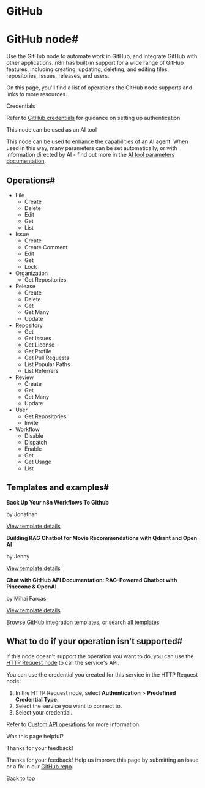 # GitHub

[ ](https://github.com/n8n-io/n8n-docs/edit/main/docs/integrations/builtin/app-nodes/n8n-nodes-base.github.md "Edit this page")

# GitHub node#

Use the GitHub node to automate work in GitHub, and integrate GitHub with other applications. n8n has built-in support for a wide range of GitHub features, including creating, updating, deleting, and editing files, repositories, issues, releases, and users. 

On this page, you'll find a list of operations the GitHub node supports and links to more resources.

Credentials

Refer to [GitHub credentials](../../credentials/github/) for guidance on setting up authentication. 

This node can be used as an AI tool

This node can be used to enhance the capabilities of an AI agent. When used in this way, many parameters can be set automatically, or with information directed by AI - find out more in the [AI tool parameters documentation](../../../../advanced-ai/examples/using-the-fromai-function/).

## Operations#

  * File
    * Create
    * Delete
    * Edit
    * Get
    * List
  * Issue
    * Create
    * Create Comment
    * Edit
    * Get
    * Lock
  * Organization
    * Get Repositories
  * Release
    * Create
    * Delete
    * Get
    * Get Many
    * Update
  * Repository
    * Get
    * Get Issues
    * Get License
    * Get Profile
    * Get Pull Requests
    * List Popular Paths
    * List Referrers
  * Review
    * Create
    * Get
    * Get Many
    * Update
  * User
    * Get Repositories
    * Invite
  * Workflow
    * Disable
    * Dispatch
    * Enable
    * Get
    * Get Usage
    * List



## Templates and examples#

**Back Up Your n8n Workflows To Github**

by Jonathan

[View template details](https://n8n.io/workflows/1534-back-up-your-n8n-workflows-to-github/)

**Building RAG Chatbot for Movie Recommendations with Qdrant and Open AI**

by Jenny 

[View template details](https://n8n.io/workflows/2440-building-rag-chatbot-for-movie-recommendations-with-qdrant-and-open-ai/)

**Chat with GitHub API Documentation: RAG-Powered Chatbot with Pinecone & OpenAI**

by Mihai Farcas

[View template details](https://n8n.io/workflows/2705-chat-with-github-api-documentation-rag-powered-chatbot-with-pinecone-and-openai/)

[Browse GitHub integration templates](https://n8n.io/integrations/github/), or [search all templates](https://n8n.io/workflows/)

## What to do if your operation isn't supported#

If this node doesn't support the operation you want to do, you can use the [HTTP Request node](../../core-nodes/n8n-nodes-base.httprequest/) to call the service's API.

You can use the credential you created for this service in the HTTP Request node: 

  1. In the HTTP Request node, select **Authentication** > **Predefined Credential Type**.
  2. Select the service you want to connect to.
  3. Select your credential.



Refer to [Custom API operations](../../../custom-operations/) for more information.

Was this page helpful? 

Thanks for your feedback! 

Thanks for your feedback! Help us improve this page by submitting an issue or a fix in our [GitHub repo](https://github.com/n8n-io/n8n-docs). 

Back to top 

